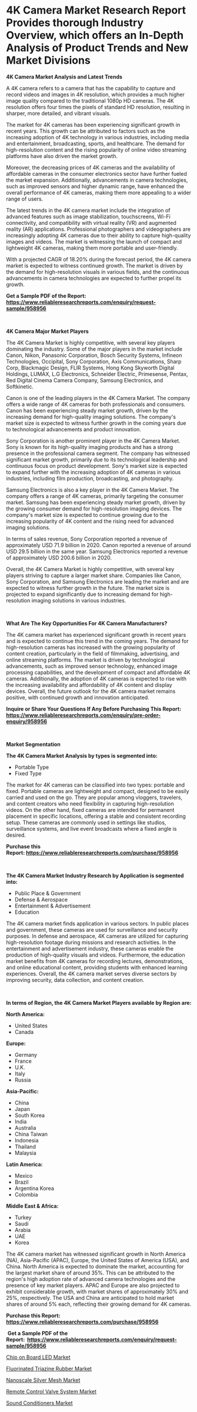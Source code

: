 <p><h1>4K Camera Market Research Report Provides thorough Industry Overview, which offers an In-Depth Analysis of Product Trends and New Market Divisions</h1></p><p><strong>4K Camera Market Analysis and Latest Trends</strong></p>
<p><p>A 4K camera refers to a camera that has the capability to capture and record videos and images in 4K resolution, which provides a much higher image quality compared to the traditional 1080p HD cameras. The 4K resolution offers four times the pixels of standard HD resolution, resulting in sharper, more detailed, and vibrant visuals.</p><p>The market for 4K cameras has been experiencing significant growth in recent years. This growth can be attributed to factors such as the increasing adoption of 4K technology in various industries, including media and entertainment, broadcasting, sports, and healthcare. The demand for high-resolution content and the rising popularity of online video streaming platforms have also driven the market growth.</p><p>Moreover, the decreasing prices of 4K cameras and the availability of affordable cameras in the consumer electronics sector have further fueled the market expansion. Additionally, advancements in camera technologies, such as improved sensors and higher dynamic range, have enhanced the overall performance of 4K cameras, making them more appealing to a wider range of users.</p><p>The latest trends in the 4K camera market include the integration of advanced features such as image stabilization, touchscreens, Wi-Fi connectivity, and compatibility with virtual reality (VR) and augmented reality (AR) applications. Professional photographers and videographers are increasingly adopting 4K cameras due to their ability to capture high-quality images and videos. The market is witnessing the launch of compact and lightweight 4K cameras, making them more portable and user-friendly.</p><p>With a projected CAGR of 18.20% during the forecast period, the 4K camera market is expected to witness continued growth. The market is driven by the demand for high-resolution visuals in various fields, and the continuous advancements in camera technologies are expected to further propel its growth.</p></p>
<p><strong>Get a Sample PDF of the Report:&nbsp; <a href="https://www.reliableresearchreports.com/enquiry/request-sample/958956">https://www.reliableresearchreports.com/enquiry/request-sample/958956</a></strong></p>
<p>&nbsp;</p>
<p><strong>4K Camera Major Market Players</strong></p>
<p><p>The 4K Camera Market is highly competitive, with several key players dominating the industry. Some of the major players in the market include Canon, Nikon, Panasonic Corporation, Bosch Security Systems, Infineon Technologies, Occipital, Sony Corporation, Axis Communications, Sharp Corp, Blackmagic Design, FLIR Systems, Hong Kong Skyworth Digital Holdings, LUMAX, L.G Electronics, Schneider Electric, Primesense, Pentax, Red Digital Cinema Camera Company, Samsung Electronics, and Softkinetic.</p><p>Canon is one of the leading players in the 4K Camera Market. The company offers a wide range of 4K cameras for both professionals and consumers. Canon has been experiencing steady market growth, driven by the increasing demand for high-quality imaging solutions. The company's market size is expected to witness further growth in the coming years due to technological advancements and product innovation.</p><p>Sony Corporation is another prominent player in the 4K Camera Market. Sony is known for its high-quality imaging products and has a strong presence in the professional camera segment. The company has witnessed significant market growth, primarily due to its technological leadership and continuous focus on product development. Sony's market size is expected to expand further with the increasing adoption of 4K cameras in various industries, including film production, broadcasting, and photography.</p><p>Samsung Electronics is also a key player in the 4K Camera Market. The company offers a range of 4K cameras, primarily targeting the consumer market. Samsung has been experiencing steady market growth, driven by the growing consumer demand for high-resolution imaging devices. The company's market size is expected to continue growing due to the increasing popularity of 4K content and the rising need for advanced imaging solutions.</p><p>In terms of sales revenue, Sony Corporation reported a revenue of approximately USD 71.9 billion in 2020. Canon reported a revenue of around USD 29.5 billion in the same year. Samsung Electronics reported a revenue of approximately USD 200.6 billion in 2020.</p><p>Overall, the 4K Camera Market is highly competitive, with several key players striving to capture a larger market share. Companies like Canon, Sony Corporation, and Samsung Electronics are leading the market and are expected to witness further growth in the future. The market size is projected to expand significantly due to increasing demand for high-resolution imaging solutions in various industries.</p></p>
<p>&nbsp;</p>
<p><strong>What Are The Key Opportunities For 4K Camera Manufacturers?</strong></p>
<p><p>The 4K camera market has experienced significant growth in recent years and is expected to continue this trend in the coming years. The demand for high-resolution cameras has increased with the growing popularity of content creation, particularly in the field of filmmaking, advertising, and online streaming platforms. The market is driven by technological advancements, such as improved sensor technology, enhanced image processing capabilities, and the development of compact and affordable 4K cameras. Additionally, the adoption of 4K cameras is expected to rise with the increasing availability and affordability of 4K content and display devices. Overall, the future outlook for the 4K camera market remains positive, with continued growth and innovation anticipated.</p></p>
<p><strong>Inquire or Share Your Questions If Any Before Purchasing This Report: <a href="https://www.reliableresearchreports.com/enquiry/pre-order-enquiry/958956">https://www.reliableresearchreports.com/enquiry/pre-order-enquiry/958956</a></strong></p>
<p>&nbsp;</p>
<p><strong>Market Segmentation</strong></p>
<p><strong>The 4K Camera Market Analysis by types is segmented into:</strong></p>
<p><ul><li>Portable Type</li><li>Fixed Type</li></ul></p>
<p><p>The market for 4K cameras can be classified into two types: portable and fixed. Portable cameras are lightweight and compact, designed to be easily carried and used on the go. They are popular among vloggers, travelers, and content creators who need flexibility in capturing high-resolution videos. On the other hand, fixed cameras are intended for permanent placement in specific locations, offering a stable and consistent recording setup. These cameras are commonly used in settings like studios, surveillance systems, and live event broadcasts where a fixed angle is desired.</p></p>
<p><strong>Purchase this Report:&nbsp;<a href="https://www.reliableresearchreports.com/purchase/958956">https://www.reliableresearchreports.com/purchase/958956</a></strong></p>
<p>&nbsp;</p>
<p><strong>The 4K Camera Market Industry Research by Application is segmented into:</strong></p>
<p><ul><li>Public Place & Government</li><li>Defense & Aerospace</li><li>Entertainment & Advertisement</li><li>Education</li></ul></p>
<p><p>The 4K camera market finds application in various sectors. In public places and government, these cameras are used for surveillance and security purposes. In defense and aerospace, 4K cameras are utilized for capturing high-resolution footage during missions and research activities. In the entertainment and advertisement industry, these cameras enable the production of high-quality visuals and videos. Furthermore, the education market benefits from 4K cameras for recording lectures, demonstrations, and online educational content, providing students with enhanced learning experiences. Overall, the 4K camera market serves diverse sectors by improving security, data collection, and content creation.</p></p>
<p>&nbsp;</p>
<p><strong>In terms of Region, the 4K Camera Market Players available by Region are:</strong></p>
<p>
    <p> <strong> North America: </strong>
        <ul>
            <li>United States</li>
            <li>Canada</li>
        </ul>
        </p> 
    <p> <strong> Europe: </strong>
        <ul>
            <li>Germany</li>
            <li>France</li>
            <li>U.K.</li>
            <li>Italy</li>
            <li>Russia</li>
        </ul>
        </p> 
    <p> <strong> Asia-Pacific: </strong>
        <ul>
            <li>China</li>
            <li>Japan</li>
            <li>South Korea</li>
            <li>India</li>
            <li>Australia</li>
            <li>China Taiwan</li>
            <li>Indonesia</li>
            <li>Thailand</li>
            <li>Malaysia</li>
        </ul>
        </p> 
    <p> <strong> Latin America: </strong>
        <ul>
            <li>Mexico</li>
            <li>Brazil</li>
            <li>Argentina Korea</li>
            <li>Colombia</li>
        </ul>
        </p> 
    <p> <strong> Middle East & Africa: </strong>
        <ul>
            <li>Turkey</li>
            <li>Saudi</li>
            <li>Arabia</li>
            <li>UAE</li>
            <li>Korea</li>
        </ul>
    </p>
    </p>
<p><p>The 4K camera market has witnessed significant growth in North America (NA), Asia-Pacific (APAC), Europe, the United States of America (USA), and China. North America is expected to dominate the market, accounting for the largest market share of around 35%. This can be attributed to the region's high adoption rate of advanced camera technologies and the presence of key market players. APAC and Europe are also projected to exhibit considerable growth, with market shares of approximately 30% and 25%, respectively. The USA and China are anticipated to hold market shares of around 5% each, reflecting their growing demand for 4K cameras.</p></p>
<p><strong>Purchase this Report: <a href="https://www.reliableresearchreports.com/purchase/958956">https://www.reliableresearchreports.com/purchase/958956</a></strong></p>
<p>&nbsp;<strong>Get a Sample PDF of the Report:&nbsp;&nbsp;<a href="https://www.reliableresearchreports.com/enquiry/request-sample/958956">https://www.reliableresearchreports.com/enquiry/request-sample/958956</a></strong></p>
<p><strong></strong></p>
<p><p><a href="https://github.com/rexevange/Market-Research-Report-List-2/blob/main/chip-on-board-led-market.md">Chip on Board LED Market</a></p><p><a href="https://www.linkedin.com/pulse/fluorinated-triazine-rubber-market-size-2023-2030-ut8ce/">Fluorinated Triazine Rubber Market</a></p><p><a href="https://www.linkedin.com/pulse/nanoscale-silver-mesh-market-research-report-unlocks-analysis-lpesc/">Nanoscale Silver Mesh Market</a></p><p><a href="https://issuu.com/reportprime-2/docs/remote-control-valve-system-market-size-2030.pptx">Remote Control Valve System Market</a></p><p><a href="https://github.com/lilstefpacute/Market-Research-Report-List-2/blob/main/sound-conditioners-market.md">Sound Conditioners Market</a></p></p>